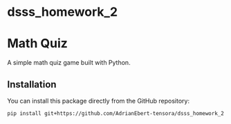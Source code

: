 # dsss_homework_2

# Math Quiz

A simple math quiz game built with Python.

## Installation

You can install this package directly from the GitHub repository:

```bash
pip install git+https://github.com/AdrianEbert-tensora/dsss_homework_2
